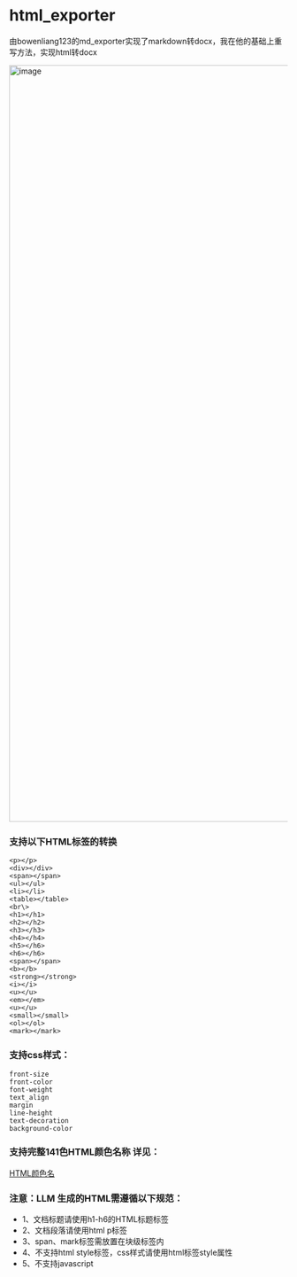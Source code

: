 # html_exporter
由bowenliang123的md_exporter实现了markdown转docx，我在他的基础上重写方法，实现html转docx
<p><img width="1366" alt="image" src="https://github.com/user-attachments/assets/10380232-f855-4b1d-9dd9-4e0f5e9df9aa" /></p>


<h3>支持以下HTML标签的转换</h3>

```
<p></p>
<div></div>
<span></span>
<ul></ul>
<li></li>
<table></table>
<br\>
<h1></h1>
<h2></h2>
<h3></h3>
<h4></h4>
<h5></h6>
<h6></h6>
<span></span>
<b></b>
<strong></strong>
<i></i>
<u></u>
<em></em>
<u></u>
<small></small>
<ol></ol>
<mark></mark>
```
<h3>支持css样式：</h3>

```
front-size
front-color
font-weight
text_align
margin
line-height
text-decoration
background-color
```
<h3>支持完整141色HTML颜色名称 详见：</h3>
<a href='https://www.runoob.com/tags/html-colorname.html'>HTML颜色名</a>
<h3>注意：LLM 生成的HTML需遵循以下规范：</h3>
<ul>
  <li>1、文档标题请使用h1-h6的HTML标题标签</li>
  <li>2、文档段落请使用html p标签</li>
  <li>3、span、mark标签需放置在块级标签内</li>
  <li>4、不支持html style标签，css样式请使用html标签style属性</li>
  <li>5、不支持javascript</li>
</ul>
